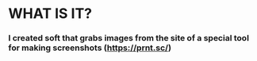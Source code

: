 # WHAT IS IT?
### I created soft that grabs images from the site of a special tool for making screenshots (https://prnt.sc/)
